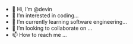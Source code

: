 - 👋 Hi, I’m @devin
- 👀 I’m interested in coding...
- 🌱 I’m currently learning software engineering...
- 💞️ I’m looking to collaborate on ...
- 📫 How to reach me ...

<!---
devin2002/devin2002 is a ✨ special ✨ repository because its `README.md` (this file) appears on your GitHub profile.
You can click the Preview link to take a look at your changes.
--->
